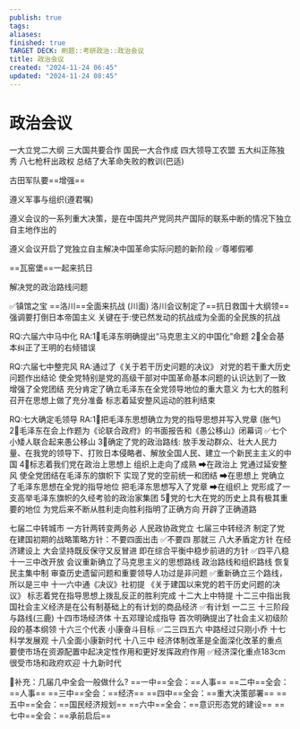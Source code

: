 ```yaml
---
publish: true
tags: 
aliases: 
finished: true
TARGET DECK: 刷题::考研政治::政治会议
title: 政治会议
created: "2024-11-24 06:45"
updated: "2024-11-24 08:45"
---
```

# 政治会议

一大立党二大纲 
三大国共要合作 
国⺠一大合作成 
四大领导工农盟 
五大纠正陈独秀 
八七枪杆出政权 
总结了大革命失败的教训(巴适) 

古田军队要==增强== 

遵义军事与组织(遵君嘱)

遵义会议的一系列重大决策，是在中国共产党同共产国际的联系中断的情况下独立自主地作出的

遵义会议开启了党独立自主解决中国革命实际问题的新阶段 
✅尊嘟假嘟 

==瓦窑堡==一起来抗日 

解决党的政治路线问题 

✅镇馆之宝 
==洛川==全面来抗战 (川面) 
洛川会议制定了==抗日救国十大纲领== 
强调要打倒日本帝国主义 关键在于:使已然发动的抗战成为全面的全⺠族的抗战 

RQ:六届六中⻢中化 
RA:1⃣毛泽东明确提出“⻢克思主义的中国化”命题 
2⃣全会基本纠正了王明的右倾错误 

RQ:六届七中整完⻛ 
RA:通过了《关于若干历史问题的决议》 
对党的若干重大历史问题作出结论 
使全党特别是党的高级干部对中国革命基本问题的认识达到了一致 增强了全党团结 
充分肯定了确立毛泽东在全党领导地位的重大意义 
为七大的胜利召开在思想上做了充分准备
标志着延安整⻛运动的胜利结束 

RQ:七大确定毛领导 
RA:1⃣把毛泽东思想确立为党的指导思想并写入党章 (胀气) 
2⃣毛泽东在会上作题为《论联合政府》的书面报告和《愚公移山》闭幕词 
✅七个小矮人联合起来愚公移山 
3⃣确定了党的政治路线: 
放手发动群众、壮大人⺠力量、在我党的领导下、打败日本侵略者、解放全国人⺠、建立一个新⺠主主义的中国
4⃣标志着我们党在政治上思想上 组织上走向了成熟
➡在政治上 党通过延安整⻛ 使全党团结在毛泽东的旗帜下 实现了党的空前统一和团结 
➡在思想上 党确立了毛泽东思想在全党的指导地位 把毛泽东思想写入了党章 
➡在组织上 党形成了一支高举毛泽东旗帜的久经考验的政治家集团 
5⃣党的七大在党的历史上具有极其重要的地位 为党后来不断从胜利走向胜利指明了正确方向 开辟了正确道路

七届二中转城市 一方针两转变两务必
人⺠政协政党立 七届三中转经济
制定了党在建国初期的战略策略方针：不要四面出击
✅不要四 那就三 
八大矛盾定方针
在经济建设上 大会坚持既反保守又反冒进 
即在综合平衡中稳步前进的方针 
✅四平八稳 
十一三中改开放 
会议重新确立了⻢克思主义的思想路线 
政治路线和组织路线 恢复⺠主集中制 审查历史遗留问题和重要领导人功过是非问题 
✅重新确立三个路线，所以是三中 
十一六中通《决议》社初提
《关于建国以来党的若干历史问题的决议》 
标志着党在指导思想上拨乱反正的胜利完成 
十二大上中特提 
十二三中指出我国社会主义经济是在公有制基础上的有计划的商品经济 
✅有计划 一二三
十三阶段与路线(三鹿) 
十四市场经济体
十五邓理论成指导
首次明确提出了社会主义初级阶段的基本纲领 
十六三个代表 小康奋斗目标 
✅二三四五六 中路经过只刚小乔 
十七科学发展观 
十八全面小康新时代 
十八三中 
经济体制改革是全面深化改革的重点 要使市场在资源配置中起决定性作用和更好发挥政府作用 
✅经济深化重点183cm 很受市场和政府欢迎
十九新时代

🔺补充：几届几中全会一般做什么?
==一中==全会：==人事==
==二中==全会：==人事==
==三中==全会：==经济==
==四中==全会：==重大决策部署==
==五中==全会：==国⺠经济规划==
==六中==全会：==意识形态党的建设==
==七中==全会：==承前启后==



